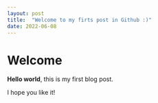```yaml
---
layout: post
title:  "Welcome to my firts post in Github :)"
date: 2022-06-08
---
```


# Welcome

**Hello world**, this is my first blog post.

I hope you like it!
